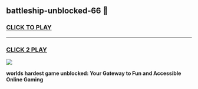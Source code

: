 
## battleship-unblocked-66 👋
<h3>
<a href="https://premium.freeplayer.one?title=battleship-unblocked-66&ref=14F">CLICK TO PLAY</a></h3>
<hr>

<h3>
<a href="https://premium.freeplayer.one?title=battleship-unblocked-66&ref=14F">CLICK 2 PLAY</a>
  
</h3>

<a href="https://premium.freeplayer.one?title=battleship-unblocked-66&ref=12F/"><img src="https://clearcache.store/games.png"></a>


**worlds hardest game unblocked: Your Gateway to Fun and Accessible Online Gaming**
